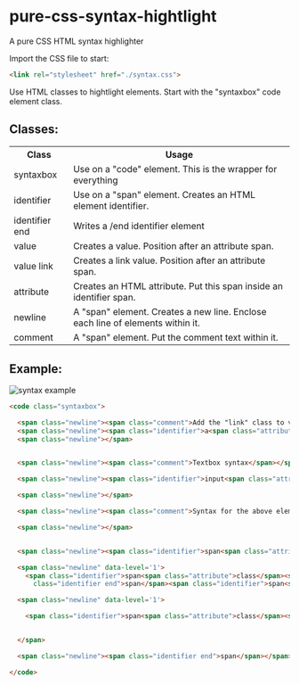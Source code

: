 # pure-css-syntax-hightlight
A pure CSS HTML syntax highlighter

Import the CSS file to start:
```html
<link rel="stylesheet" href="./syntax.css">
```

Use HTML classes to hightlight elements. Start with the "syntaxbox" code element class.

## Classes:

<table>
  <tr><th>Class</th>
  <th>Usage</th>
 </tr>

  <tr>
    <td>syntaxbox</td>
    <td>Use on a "code" element. This is the wrapper for everything</td>
  <tr>
  <tr>
    <td>identifier</td>
    <td>Use on a "span" element. Creates an HTML element identifier.</td>
  <tr>
  <tr>
    <td>identifier end</td>
    <td>Writes a /end identifier element</td>
  <tr>
  <tr>
    <td>value</td>
    <td>Creates a value. Position after an attribute span.</td>
  <tr>
  <tr>
    <td>value link</td>
    <td>Creates a link value. Position after an attribute span.</td>
  <tr>
  <tr>
    <td>attribute</td>
    <td>Creates an HTML attribute. Put this span inside an identifier span.</td>
  <tr>
  <tr>
    <td>newline</td>
    <td>A "span" element. Creates a new line. Enclose each line of elements within it.</td>
  <tr>
  <tr>
    <td>comment</td>
    <td>A "span" element. Put the comment text within it.</td>
  <tr>
    
</table>
  
## Example:

![syntax example](https://user-images.githubusercontent.com/62193848/163313767-1e08799d-2e29-4119-8c41-b2cf907c119c.PNG)

```html
<code class="syntaxbox">

  <span class="newline"><span class="comment">Add the "link" class to value hightlights the link</span></span>
  <span class="newline"><span class="identifier">a<span class="attribute">href</span><span class="value link">https://github.com/nrxero/pure-css-syntax-hightlight</span></span>Github<span class="identifier end">a</span></span>
  <span class="newline"></span>


  <span class="newline"><span class="comment">Textbox syntax</span></span>

  <span class="newline"><span class="identifier">input<span class="attribute">type</span><span class="value">text</span></span><span class="identifier end">input</span></span>

  <span class="newline"></span>

  <span class="newline"><span class="comment">Syntax for the above element</span></span>

  <span class="newline"></span>


  <span class="newline"><span class="identifier">span<span class="attribute">class</span><span class="value">newline</span></span></span>

  <span class="newline" data-level='1'>
    <span class="identifier">span<span class="attribute">class</span><span class="value">identifier</span></span><span class="identifier">span<span class="attribute">class</span><span class="value">attribute</span></span>type<span
      class="identifier end">span</span><span class="identifier">span<span class="attribute">class</span><span class="value">value</span></span>text<span class="identifier end">span</span><span class="identifier end">span</span></span>

  <span class="newline" data-level='1'>

    <span class="identifier">span<span class="attribute">class</span><span class="value">identifier end</span></span><span class="identifier end">span</span>


  </span>

  <span class="newline"><span class="identifier end">span</span></span>

</code>
```
